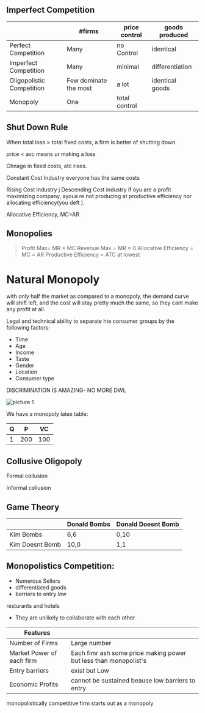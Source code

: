 ## Imperfect Competition

| |#firms|price control|goods produced|
|--|--|--|--|
|Perfect Competition|Many|no Control|identical
|Imperfect Competition| Many|minimal|differentiation
|Oligopolistic Competition|Few dominate the most| a lot| identical goods
|Monopoly|One|total control


## Shut Down Rule
When total loss > total fixed costs, a firm is better of shutting down.

price < avc means ur making a loss

Chnage in fixed costs, atc rises.

Constant Cost Industry
everyone has the same costs


Rising Cost Industry
j
Descending Cost industry
if oyu are  a profit maximizing company, ayoua re not producing at productive efficiency nor allocating efficiency(you deft 
).



Allocative Efficiency, MC=AR

## Monopolies
>   Profit Max= MR = MC
    Revenue Max = MR = 0
    Allocative Efficiency = MC = AR
    Productive Efficiency = ATC at lowest


# Natural Monopoly
with only half the market as compared to a monopoly, the demand curve will shift left, and the cost will stay pretty much the same, so they cant make any profit at all.

Legal and technical ability to separate hte consumer groups by the following factors:
- Time
- Age
- Income
- Taste
- Gender
- Location
- Consumer type

DISCRIMINATION IS AMAZING- NO MORE DWL

![picture 1](https://i.imgur.com/CRlbIRI.png)  

We have a monopoly
latex table:


|Q | P | VC |
|-|---|--|
1|200|100


## Collusive Oligopoly

Formal collusion

Informal collusion


## Game Theory

| |Donald Bombs| Donald Doesnt Bomb|
|--|--|--|
|Kim Bombs| 6,6| 0,10|
|Kim Doesnt Bomb| 10,0| 1,1|



## Monopolistics Competition:
- Numerous Sellers
- differentiated goods
- barriers to entry low

resturants and hotels

- They are unlikely to collaborate with each other


|Features| |
|--|--|
|Number of Firms| Large number|
|Market Power of each firm| Each fimr ash some price making power but less than monopolist's|
|Entry barriers| exist but Low|
|Economic Profits| cannot be sustained beause low barriers to entry|

monopolistically competitive firm starts out as a monopoly



